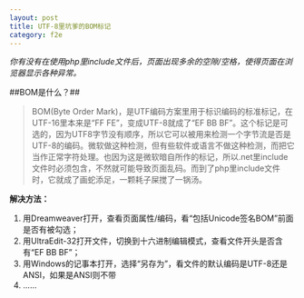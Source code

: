 ```yaml
---
layout: post
title: UTF-8里坑爹的BOM标记
category: f2e
---
```


*你有没有在使用php里include文件后，页面出现多余的空隙/空格，使得页面在浏览器显示各种异常。*

##BOM是什么？##

> BOM(Byte Order Mark)，是UTF编码方案里用于标识编码的标准标记，在UTF-16里本来是“FF FE”，变成UTF-8就成了“EF BB BF”。这个标记是可选的，因为UTF8字节没有顺序，所以它可以被用来检测一个字节流是否是UTF-8的编码。微软做这种检测，但有些软件或语言不做这种检测，而把它当作正常字符处理。也因为这是微软暗自所作的标记，所以.net里include文件时必须包含，不然就可能导致页面乱码。而到了php里include文件时，它就成了画蛇添足，一颗耗子屎搅了一锅汤。

**解决方法：**

1. 用Dreamweaver打开，查看页面属性/编码，看“包括Unicode签名BOM”前面是否有被勾选；
2. 用UltraEdit-32打开文件，切换到十六进制编辑模式，查看文件开头是否含有“EF BB BF”；
3. 用Windows的记事本打开，选择“另存为”，看文件的默认编码是UTF-8还是ANSI，如果是ANSI则不带
4. ......

